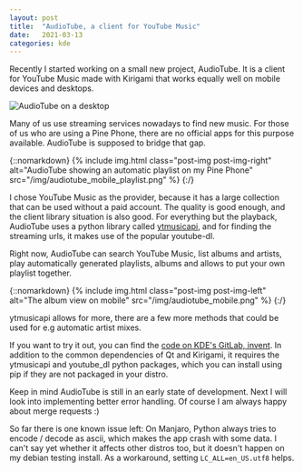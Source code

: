 ```yaml
---
layout: post
title:  "AudioTube, a client for YouTube Music"
date:   2021-03-13
categories: kde
---
```


Recently I started working on a small new project, AudioTube.
It is a client for YouTube Music made with Kirigami that works equally well on mobile devices and desktops.

![AudioTube on a desktop](/img/audiotube_desktop.png)

Many of us use streaming services nowadays to find new music.
For those of us who are using a Pine Phone, there are no official apps for this purpose available.
AudioTube is supposed to bridge that gap.

{::nomarkdown}
{% include img.html class="post-img post-img-right" alt="AudioTube showing an automatic playlist on my Pine Phone" src="/img/audiotube_mobile_playlist.png" %}
{:/}

I chose YouTube Music as the provider, because it has a large collection that can be used without a paid account.
The quality is good enough, and the client library situation is also good.
For everything but the playback, AudioTube uses a python library called [ytmusicapi](https://ytmusicapi.readthedocs.io/en/latest/reference.html),
and for finding the streaming urls, it makes use of the popular youtube-dl.

Right now, AudioTube can search YouTube Music, list albums and artists, play automatically generated playlists, albums and allows to put your own playlist together.

{::nomarkdown}
{% include img.html class="post-img post-img-left" alt="The album view on mobile" src="/img/audiotube_mobile.png" %}
{:/}

ytmusicapi allows for more, there are a few more methods that could be used for e.g automatic artist mixes.

If you want to try it out, you can find the [code on KDE's GitLab, invent](https://invent.kde.org/jbbgameich/audiotube).
In addition to the common dependencies of Qt and Kirigami, it requires the ytmusicapi and youtube_dl python packages, which you can install using pip if they are not packaged in your distro.

Keep in mind AudioTube is still in an early state of development. Next I will look into implementing better error handling.
Of course I am always happy about merge requests :)

So far there is one known issue left:
On Manjaro, Python always tries to encode / decode as ascii, which makes the app crash with some data. I can't say yet whether it affects other distros too, but it doesn't happen on my debian testing install.
As a workaround, setting `LC_ALL=en_US.utf8` helps.
